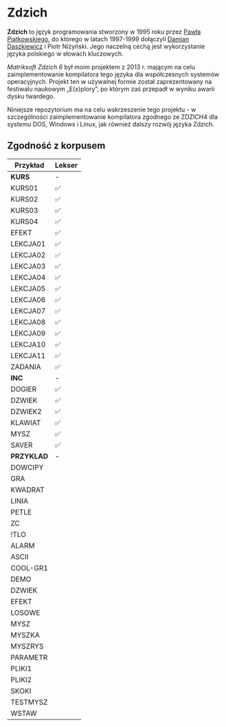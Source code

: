 # Zdzich
**Zdzich** to język programowania stworzony w 1995 roku przez [Pawła Piątkowskiego](https://github.com/cosi1), do którego w latach 1997-1999 dołączyli [Damian Daszkiewicz](https://github.com/DamianDaszkiewicz) i Piotr Niżyński.
Jego naczelną cechą jest wykorzystanie języka polskiego w słowach kluczowych.

*Matriksoft Zdzich 6* był moim projektem z 2013 r. mającym na celu zaimplementowanie kompilatora tego języka dla współczesnych systemów operacyjnych.
Projekt ten w używalnej formie został zaprezentowany na festiwalu naukowym „E(x)plory”, po którym zaś przepadł w wyniku awarii dysku twardego.

Niniejsze repozytorium ma na celu wskrzeszenie tego projektu - w szczególności zaimplementowanie kompilatora zgodnego ze ZDZICH4 dla systemu DOS, Windows i Linux, jak również dalszy rozwój języka Zdzich.

## Zgodność z korpusem
| Przykład | Lekser |
| -------- | ------ |
| **KURS** | - |
| KURS01 | ✅ |
| KURS02 | ✅ |
| KURS03 | ✅ |
| KURS04 | ✅ |
| EFEKT | ✅ |
| LEKCJA01 | ✅ |
| LEKCJA02 | ✅ |
| LEKCJA03 | ✅ |
| LEKCJA04 | ✅ |
| LEKCJA05 | ✅ |
| LEKCJA06 | ✅ |
| LEKCJA07 | ✅ |
| LEKCJA08 | ✅ |
| LEKCJA09 | ✅ |
| LEKCJA10 | ✅ |
| LEKCJA11 | ✅ |
| ZADANIA | ✅ |
| **INC** | - |
| DOGIER | ✅ |
| DZWIEK | ✅ |
| DZWIEK2 | ✅ |
| KLAWIAT | ✅ |
| MYSZ | ✅ |
| SAVER | ✅ |
| **PRZYKLAD** | - |
| DOWCIPY | |
| GRA | |
| KWADRAT | |
| LINIA | |
| PETLE | |
| ZC | |
| !TLO | |
| ALARM | |
| ASCII | |
| COOL-GR1 | |
| DEMO | |
| DZWIEK | |
| EFEKT | |
| LOSOWE | |
| MYSZ | |
| MYSZKA | |
| MYSZRYS | |
| PARAMETR | |
| PLIKI1 | |
| PLIKI2 | |
| SKOKI | |
| TESTMYSZ | |
| WSTAW | |
